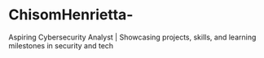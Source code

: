 # ChisomHenrietta-
Aspiring Cybersecurity Analyst | Showcasing projects, skills, and learning milestones in security and tech
